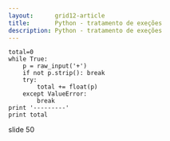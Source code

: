 ```yaml
---
layout:      grid12-article
title:       Python - tratamento de exeções
description: Python - tratamento de exeções
---
```



    total=0
    while True:
        p = raw_input('+')
        if not p.strip(): break
        try:
            total += float(p)
        except ValueError:
            break
    print '---------'
    print total


slide 50